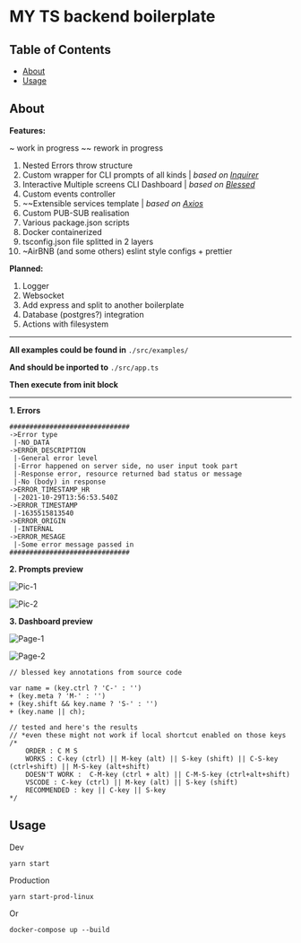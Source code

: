 # MY TS backend boilerplate

## Table of Contents

- [About](#about)
- [Usage](#usage)

## About <a name = "about"></a>

**Features:**

~ work in progress ~~ rework in progress

1. Nested Errors throw structure
2. Custom wrapper for CLI prompts of all kinds | _based on [Inquirer](https://www.npmjs.com/package/inquirer)_
3. Interactive Multiple screens CLI Dashboard | _based on [Blessed](https://www.npmjs.com/package/blessed)_
4. Custom events controller
5. ~~Extensible services template | _based on [Axios](https://www.npmjs.com/package/axios)_
6. Custom PUB-SUB realisation
7. Various package.json scripts
8. Docker containerized
9. tsconfig.json file splitted in 2 layers
10. ~AirBNB (and some others) eslint style configs + prettier

**Planned:**

1. Logger
2. Websocket
3. Add express and split to another boilerplate
4. Database (postgres?) integration
5. Actions with filesystem

---

**All examples could be found in** 
`./src/examples/` 

**And should be inported to** 
`./src/app.ts` 

**Then execute from init block**

---

**1. Errors**

```
##############################
->Error type
 |-NO_DATA
->ERROR_DESCRIPTION
 |-General error level
 |-Error happened on server side, no user input took part
 |-Response error, resource returned bad status or message
 |-No (body) in response
->ERROR_TIMESTAMP_HR
 |-2021-10-29T13:56:53.540Z
->ERROR_TIMESTAMP
 |-1635515813540
->ERROR_ORIGIN
 |-INTERNAL
->ERROR_MESAGE
 |-Some error message passed in
##############################
```

**2. Prompts preview**

![Pic-1](https://github.com/SanariSan/ts-boilerplate-v2/blob/master/assets/prompt-1.png?raw=true) 

![Pic-2](https://github.com/SanariSan/ts-boilerplate-v2/blob/master/assets/prompt-2.png?raw=true)

**3. Dashboard preview**

![Page-1](https://github.com/SanariSan/ts-boilerplate-v2/blob/master/assets/cli-1.png?raw=true) 

![Page-2](https://github.com/SanariSan/ts-boilerplate-v2/blob/master/assets/cli-2.png?raw=true)

```
// blessed key annotations from source code

var name = (key.ctrl ? 'C-' : '')
+ (key.meta ? 'M-' : '')
+ (key.shift && key.name ? 'S-' : '')
+ (key.name || ch);

// tested and here's the results
// *even these might not work if local shortcut enabled on those keys
/*
    ORDER : C M S
	WORKS : C-key (ctrl) || M-key (alt) || S-key (shift) || C-S-key (ctrl+shift) || M-S-key (alt+shift)
	DOESN'T WORK :  C-M-key (ctrl + alt) || C-M-S-key (ctrl+alt+shift)
	VSCODE : C-key (ctrl) || M-key (alt) || S-key (shift)
    RECOMMENDED : key || C-key || S-key
*/
```

## Usage <a name = "usage"></a>

Dev

`yarn start`

Production

`yarn start-prod-linux`

Or

`docker-compose up --build`
